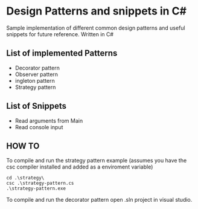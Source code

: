 # Design Patterns and snippets in C#
Sample implementation of different common design patterns and useful snippets for future reference.
Written in C#


## List of implemented Patterns

* Decorator pattern 
* Observer pattern 
* ingleton pattern 
* Strategy pattern 


## List of Snippets

* Read arguments from Main
* Read console input


## HOW TO

To compile and run the strategy pattern example (assumes you have the csc compiler installed and added as a enviroment variable)


```
cd .\strategy\
csc .\strategy-pattern.cs
.\strategy-pattern.exe
```

To compile and run the decorator pattern open .sln project in visual studio. 

